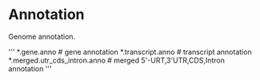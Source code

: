 # Annotation

Genome annotation.

'''
*.gene.anno                    # gene annotation
*.transcript.anno              # transcript annotation
*.merged.utr_cds_intron.anno   # merged 5'-URT,3'UTR,CDS,Intron annotation
'''
